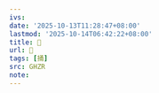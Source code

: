```yaml
---
ivs:
date: '2025-10-13T11:28:47+08:00'
lastmod: '2025-10-14T06:42:22+08:00'
title: 󰞬
url: 󰞬
tags: [捅]
src: GHZR
note:
---
```

